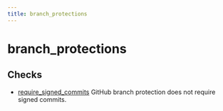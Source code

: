 ```yaml
---
title: branch_protections
---
```


# branch_protections

## Checks


- [require_signed_commits](require_signed_commits) GitHub branch protection does not require signed commits.



